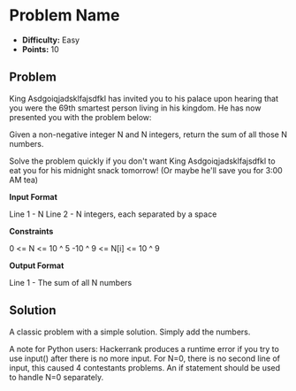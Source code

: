 # Problem Name

* **Difficulty:** Easy
* **Points:** 10

## Problem

King Asdgoiqjadsklfajsdfkl has invited you to his palace upon hearing that you were the 69th smartest person living in his kingdom. He has now presented you with the problem below:

Given a non-negative integer N and N integers, return the sum of all those N numbers.

Solve the problem quickly if you don't want King Asdgoiqjadsklfajsdfkl to eat you for his midnight snack tomorrow! (Or maybe he'll save you for 3:00 AM tea)

**Input Format**

Line 1 - N
Line 2 - N integers, each separated by a space

**Constraints**

0 <= N <= 10 ^ 5
-10 ^ 9 <= N[i] <= 10 ^ 9

**Output Format**

Line 1 - The sum of all N numbers

## Solution

A classic problem with a simple solution. Simply add the numbers. 

A note for Python users: Hackerrank produces a runtime error if you try to use input() after there is no more input. For N=0, there is no second line of input, this caused 4 contestants problems. An if statement should be used to handle N=0 separately.
